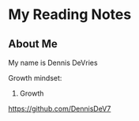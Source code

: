 # My Reading Notes

## About Me
My name is Dennis DeVries

Growth mindset:

1. Growth

<https://github.com/DennisDeV7>

